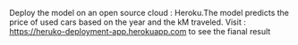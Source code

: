 Deploy the model on an open source cloud : Heroku.The model predicts the price of used cars based on the year and the kM traveled. 
Visit : https://heruko-deployment-app.herokuapp.com  to see the fianal result
